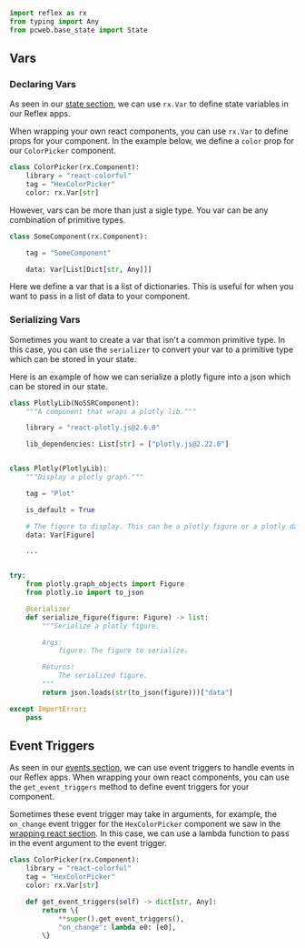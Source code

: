 ```python exec
import reflex as rx
from typing import Any
from pcweb.base_state import State
```

## Vars

### Declaring Vars

As seen in our [state section](https://reflex.dev/docs/state/), we can use `rx.Var` to define state variables in our Reflex apps.

When wrapping your own react components, you can use `rx.Var` to define props for your component. In the example below, we define a `color` prop for our `ColorPicker` component.

```python
class ColorPicker(rx.Component):
    library = "react-colorful"
    tag = "HexColorPicker"
    color: rx.Var[str]
```

However, vars can be more than just a sigle type. You var can be any combination of primitive types.

```python
class SomeComponent(rx.Component):

    tag = "SomeComponent"

    data: Var[List[Dict[str, Any]]]
```

Here we define a var that is a list of dictionaries. This is useful for when you want to pass in a list of data to your component.

### Serializing Vars

Sometimes you want to create a var that isn't a common primitive type. In this case, you can use the `serializer` to convert your var to a primitive type which can be stored in your state.

Here is an example of how we can serialize a plotly figure into a json which can be stored in our state.

```python
class PlotlyLib(NoSSRComponent):
    """A component that wraps a plotly lib."""

    library = "react-plotly.js@2.6.0"

    lib_dependencies: List[str] = ["plotly.js@2.22.0"]


class Plotly(PlotlyLib):
    """Display a plotly graph."""

    tag = "Plot"

    is_default = True

    # The figure to display. This can be a plotly figure or a plotly data json.
    data: Var[Figure]

    ...


try:
    from plotly.graph_objects import Figure
    from plotly.io import to_json

    @serializer
    def serialize_figure(figure: Figure) -> list:
        """Serialize a plotly figure.

        Args:
            figure: The figure to serialize.

        Returns:
            The serialized figure.
        """
        return json.loads(str(to_json(figure)))["data"]

except ImportError:
    pass
```

## Event Triggers

As seen in our [events section](https://reflex.dev/docs/state/events/), we can use event triggers to handle events in our Reflex apps. When wrapping your own react components, you can use the `get_event_triggers` method to define event triggers for your component.

Sometimes these event trigger may take in arguments, for example, the `on_change` event trigger for the `HexColorPicker` component we saw in the [wrapping react section](https://reflex.dev/docs/wrapping-react/wrapping-react/). In this case, we can use a lambda function to pass in the event argument to the event trigger.

```python
class ColorPicker(rx.Component):
    library = "react-colorful"
    tag = "HexColorPicker"
    color: rx.Var[str]

    def get_event_triggers(self) -> dict[str, Any]:
        return \{
            **super().get_event_triggers(),
            "on_change": lambda e0: [e0],
        \}
```